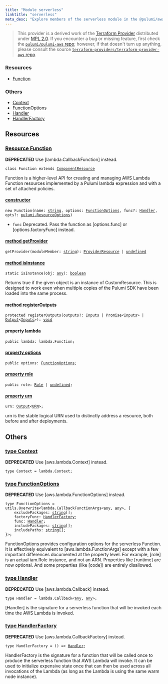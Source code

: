 ```yaml
---
title: "Module serverless"
linktitle: "serverless"
meta_desc: "Explore members of the serverless module in the @pulumi/aws package."
---
```


<!-- WARNING: this page was generated by a tool. Do not edit it by hand. -->
<!-- To change it, please see https://github.com/pulumi/docs/tree/master/tools/tscdocgen. -->


> This provider is a derived work of the [Terraform Provider](https://github.com/terraform-providers/terraform-provider-aws)
> distributed under [MPL 2.0](https://www.mozilla.org/en-US/MPL/2.0/). If you encounter a bug or missing feature,
> first check the [`pulumi/pulumi-aws` repo](https://github.com/pulumi/pulumi-aws/issues); however, if that doesn't turn up anything,
> please consult the source [`terraform-providers/terraform-provider-aws` repo](https://github.com/terraform-providers/terraform-provider-aws/issues).





<h3>Resources</h3>
<ul class="api">
    <li><a href="#Function"><span class="symbol resource"></span>Function</a></li>
</ul>


<h3>Others</h3>
<ul class="api">
    <li><a href="#Context"><span class="symbol api"></span>Context</a></li>
    <li><a href="#FunctionOptions"><span class="symbol api"></span>FunctionOptions</a></li>
    <li><a href="#Handler"><span class="symbol api"></span>Handler</a></li>
    <li><a href="#HandlerFactory"><span class="symbol api"></span>HandlerFactory</a></li>
</ul>


<h2 id="resources">Resources</h2>
<h3 class="pdoc-module-header" id="Function" data-link-title="Function">
    <a href="https://github.com/pulumi/pulumi-aws/blob/d980aaa203d6916772aec22f2b6262eaeb4b4e17/sdk/nodejs/serverless/function.ts#L94">
        Resource <strong>Function</strong>
    </a>
</h3>

<div class="note note-deprecated">
<i class="fas fa-exclamation-triangle pr-2"></i><strong>DEPRECATED</strong>
Use [lambda.CallbackFunction] instead.
</div>
<pre class="highlight"><code><span class='kr'>class</span> <span class='nx'>Function</span> <span class='kr'>extends</span> <a href='/docs/reference/pkg/nodejs/pulumi/pulumi/#ComponentResource'>ComponentResource</a></code></pre>

Function is a higher-level API for creating and managing AWS Lambda Function resources
implemented by a Pulumi lambda expression and with a set of attached policies.

<h4 class="pdoc-member-header" id="Function-constructor">
<a class="pdoc-child-name" href="https://github.com/pulumi/pulumi-aws/blob/d980aaa203d6916772aec22f2b6262eaeb4b4e17/sdk/nodejs/serverless/function.ts#L97"> <b>constructor</b></a>
</h4>


<pre class="highlight"><code><span class='kd'></span><span class='kd'>new</span> Function(name: <span class='kd'><a href='https://developer.mozilla.org/en-US/docs/Web/JavaScript/Reference/Global_Objects/String'>string</a></span>, options: <a href='#FunctionOptions'>FunctionOptions</a>, func?: <a href='#Handler'>Handler</a>, opts?: <a href='/docs/reference/pkg/nodejs/pulumi/pulumi/#ResourceOptions'>pulumi.ResourceOptions</a>)</code></pre>

* `func` Deprecated.  Pass the function as [options.func] or [options.factoryFunc] instead.

<h4 class="pdoc-member-header" id="Function-getProvider">
<a class="pdoc-child-name" href="https://github.com/pulumi/pulumi-aws/blob/d980aaa203d6916772aec22f2b6262eaeb4b4e17/sdk/nodejs/serverless/function.ts#L94">method <b>getProvider</b></a>
</h4>


<pre class="highlight"><code><span class='kd'></span>getProvider(moduleMember: <span class='kd'><a href='https://developer.mozilla.org/en-US/docs/Web/JavaScript/Reference/Global_Objects/String'>string</a></span>): <a href='/docs/reference/pkg/nodejs/pulumi/pulumi/#ProviderResource'>ProviderResource</a> | <span class='kd'><a href='https://developer.mozilla.org/en-US/docs/Web/JavaScript/Reference/Global_Objects/undefined'>undefined</a></span></code></pre>

<h4 class="pdoc-member-header" id="Function-isInstance">
<a class="pdoc-child-name" href="https://github.com/pulumi/pulumi-aws/blob/d980aaa203d6916772aec22f2b6262eaeb4b4e17/sdk/nodejs/serverless/function.ts#L94">method <b>isInstance</b></a>
</h4>


<pre class="highlight"><code><span class='kd'>static </span>isInstance(obj: <span class='kd'><a href='https://www.typescriptlang.org/docs/handbook/basic-types.html#any'>any</a></span>): <span class='kd'><a href='https://developer.mozilla.org/en-US/docs/Web/JavaScript/Reference/Global_Objects/Boolean'>boolean</a></span></code></pre>


Returns true if the given object is an instance of CustomResource.  This is designed to work even when
multiple copies of the Pulumi SDK have been loaded into the same process.

<h4 class="pdoc-member-header" id="Function-registerOutputs">
<a class="pdoc-child-name" href="https://github.com/pulumi/pulumi-aws/blob/d980aaa203d6916772aec22f2b6262eaeb4b4e17/sdk/nodejs/serverless/function.ts#L94">method <b>registerOutputs</b></a>
</h4>


<pre class="highlight"><code><span class='kd'>protected </span>registerOutputs(outputs?: <a href='/docs/reference/pkg/nodejs/pulumi/pulumi/#Inputs'>Inputs</a> | <a href='https://developer.mozilla.org/en-US/docs/Web/JavaScript/Reference/Global_Objects/Promise'>Promise</a>&lt;<a href='/docs/reference/pkg/nodejs/pulumi/pulumi/#Inputs'>Inputs</a>&gt; | <a href='/docs/reference/pkg/nodejs/pulumi/pulumi/#Output'>Output</a>&lt;<a href='/docs/reference/pkg/nodejs/pulumi/pulumi/#Inputs'>Inputs</a>&gt;): <span class='kd'><a href='https://www.typescriptlang.org/docs/handbook/basic-types.html#void'>void</a></span></code></pre>

<h4 class="pdoc-member-header" id="Function-lambda">
<a class="pdoc-child-name" href="https://github.com/pulumi/pulumi-aws/blob/d980aaa203d6916772aec22f2b6262eaeb4b4e17/sdk/nodejs/serverless/function.ts#L96">property <b>lambda</b></a>
</h4>

<pre class="highlight"><code><span class='kd'>public </span>lambda: lambda.Function;</code></pre>
<h4 class="pdoc-member-header" id="Function-options">
<a class="pdoc-child-name" href="https://github.com/pulumi/pulumi-aws/blob/d980aaa203d6916772aec22f2b6262eaeb4b4e17/sdk/nodejs/serverless/function.ts#L95">property <b>options</b></a>
</h4>

<pre class="highlight"><code><span class='kd'>public </span>options: <a href='#FunctionOptions'>FunctionOptions</a>;</code></pre>
<h4 class="pdoc-member-header" id="Function-role">
<a class="pdoc-child-name" href="https://github.com/pulumi/pulumi-aws/blob/d980aaa203d6916772aec22f2b6262eaeb4b4e17/sdk/nodejs/serverless/function.ts#L97">property <b>role</b></a>
</h4>

<pre class="highlight"><code><span class='kd'>public </span>role: <a href='#Role'>Role</a> | <span class='kd'><a href='https://developer.mozilla.org/en-US/docs/Web/JavaScript/Reference/Global_Objects/undefined'>undefined</a></span>;</code></pre>
<h4 class="pdoc-member-header" id="Function-urn">
<a class="pdoc-child-name" href="https://github.com/pulumi/pulumi-aws/blob/d980aaa203d6916772aec22f2b6262eaeb4b4e17/sdk/nodejs/serverless/function.ts#L94">property <b>urn</b></a>
</h4>

<pre class="highlight"><code><span class='kd'></span>urn: <a href='/docs/reference/pkg/nodejs/pulumi/pulumi/#Output'>Output</a>&lt;<a href='/docs/reference/pkg/nodejs/pulumi/pulumi/#URN'>URN</a>&gt;;</code></pre>

urn is the stable logical URN used to distinctly address a resource, both before and after
deployments.



<h2 id="apis">Others</h2>
<h3 class="pdoc-module-header" id="Context" data-link-title="Context">
    <a href="https://github.com/pulumi/pulumi-aws/blob/d980aaa203d6916772aec22f2b6262eaeb4b4e17/sdk/nodejs/serverless/function.ts#L23">
        type <strong>Context</strong>
    </a>
</h3>

<div class="note note-deprecated">
<i class="fas fa-exclamation-triangle pr-2"></i><strong>DEPRECATED</strong>
Use [aws.lambda.Context] instead.
</div>
<pre class="highlight"><code><span class='kd'>type</span> Context = lambda.Context;</code></pre>
<h3 class="pdoc-module-header" id="FunctionOptions" data-link-title="FunctionOptions">
    <a href="https://github.com/pulumi/pulumi-aws/blob/d980aaa203d6916772aec22f2b6262eaeb4b4e17/sdk/nodejs/serverless/function.ts#L51">
        type <strong>FunctionOptions</strong>
    </a>
</h3>

<div class="note note-deprecated">
<i class="fas fa-exclamation-triangle pr-2"></i><strong>DEPRECATED</strong>
Use [aws.lambda.FunctionOptions] instead.
</div>
<pre class="highlight"><code><span class='kd'>type</span> FunctionOptions = utils.Overwrite&lt;lambda.CallbackFunctionArgs&lt;<span class='kd'><a href='https://www.typescriptlang.org/docs/handbook/basic-types.html#any'>any</a></span>, <span class='kd'><a href='https://www.typescriptlang.org/docs/handbook/basic-types.html#any'>any</a></span>&gt;, {
    excludePackages: <span class='kd'><a href='https://developer.mozilla.org/en-US/docs/Web/JavaScript/Reference/Global_Objects/String'>string</a></span>[];
    factoryFunc: <a href='#HandlerFactory'>HandlerFactory</a>;
    func: <a href='#Handler'>Handler</a>;
    includePackages: <span class='kd'><a href='https://developer.mozilla.org/en-US/docs/Web/JavaScript/Reference/Global_Objects/String'>string</a></span>[];
    includePaths: <span class='kd'><a href='https://developer.mozilla.org/en-US/docs/Web/JavaScript/Reference/Global_Objects/String'>string</a></span>[];
}&gt;;</code></pre>

FunctionOptions provides configuration options for the serverless Function.  It is effectively
equivalent to [aws.lambda.FunctionArgs] except with a few important differences documented at the
property level.  For example, [role] is an actual iam.Role instance, and not an ARN. Properties
like [runtime] are now optional.  And some properties (like [code]) are entirely disallowed.

<h3 class="pdoc-module-header" id="Handler" data-link-title="Handler">
    <a href="https://github.com/pulumi/pulumi-aws/blob/d980aaa203d6916772aec22f2b6262eaeb4b4e17/sdk/nodejs/serverless/function.ts#L31">
        type <strong>Handler</strong>
    </a>
</h3>

<div class="note note-deprecated">
<i class="fas fa-exclamation-triangle pr-2"></i><strong>DEPRECATED</strong>
Use [aws.lambda.Callback] instead.
</div>
<pre class="highlight"><code><span class='kd'>type</span> Handler = lambda.Callback&lt;<span class='kd'><a href='https://www.typescriptlang.org/docs/handbook/basic-types.html#any'>any</a></span>, <span class='kd'><a href='https://www.typescriptlang.org/docs/handbook/basic-types.html#any'>any</a></span>&gt;;</code></pre>

[Handler] is the signature for a serverless function that will be invoked each time the AWS
Lambda is invoked.

<h3 class="pdoc-module-header" id="HandlerFactory" data-link-title="HandlerFactory">
    <a href="https://github.com/pulumi/pulumi-aws/blob/d980aaa203d6916772aec22f2b6262eaeb4b4e17/sdk/nodejs/serverless/function.ts#L41">
        type <strong>HandlerFactory</strong>
    </a>
</h3>

<div class="note note-deprecated">
<i class="fas fa-exclamation-triangle pr-2"></i><strong>DEPRECATED</strong>
Use [aws.lambda.CallbackFactory] instead.
</div>
<pre class="highlight"><code><span class='kd'>type</span> HandlerFactory = () => <a href='#Handler'>Handler</a>;</code></pre>

HandlerFactory is the signature for a function that will be called once to produce the serverless
function that AWS Lambda will invoke.  It can be used to initialize expensive state once that can
then be used across all invocations of the Lambda (as long as the Lambda is using the same warm
node instance).

